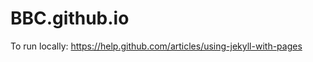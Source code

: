 BBC.github.io
=============

To run locally:
https://help.github.com/articles/using-jekyll-with-pages
